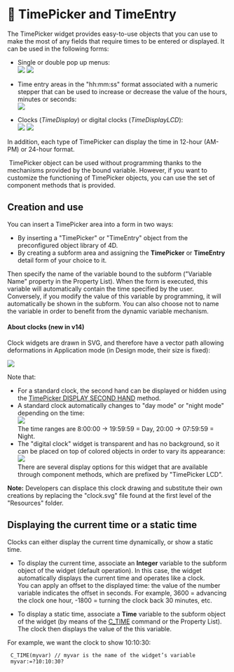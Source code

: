 # 🧩 TimePicker and TimeEntry  

The TimePicker widget provides easy-to-use objects that you can use to make the most of any fields that require times to be entered or displayed. It can be used in the following forms:

* Single or double pop up menus:  
    ![](https://doc.4d.com/4Dv19/picture/308493/pict308493.en.png) ![](https://doc.4d.com/4Dv19/picture/308495/pict308495.en.png)

* Time entry areas in the "hh:mm:ss" format associated with a numeric stepper that can be used to increase or decrease the value of the hours, minutes or seconds:  
    ![](https://doc.4d.com/4Dv19/picture/308497/pict308497.en.png)

* Clocks (_TimeDisplay_) or digital clocks (_TimeDisplayLCD_):  
    ![](https://doc.4d.com/4Dv19/picture/1239685/pict1239685.fr.png) ![](https://doc.4d.com/4Dv19/picture/1239687/pict1239687.fr.png)

In addition, each type of TimePicker can display the time in 12-hour (AM-PM) or 24-hour format.

 TimePicker object can be used without programming thanks to the mechanisms provided by the bound variable. However, if you want to customize the functioning of TimePicker objects, you can use the set of component methods that is provided.

## Creation and use  

You can insert a TimePicker area into a form in two ways:

* By inserting a "TimePicker" or "TimeEntry" object from the preconfigured object library of 4D.
* By creating a subform area and assigning the **TimePicker** or **TimeEntry** detail form of your choice to it.

Then specify the name of the variable bound to the subform ("Variable Name" property in the Property List). When the form is executed, this variable will automatically contain the time specified by the user. Conversely, if you modify the value of this variable by programming, it will automatically be shown in the subform. You can also choose not to name the variable in order to benefit from the dynamic variable mechanism.

#### About clocks (new in v14)  

Clock widgets are drawn in SVG, and therefore have a vector path allowing deformations in Application mode (in Design mode, their size is fixed):

![](https://doc.4d.com/4Dv19/picture/1239707/pict1239707.fr.png)

Note that:

* For a standard clock, the second hand can be displayed or hidden using the [TimePicker DISPLAY SECOND HAND](TimePicker%20DISPLAY%20SECOND%20HAND.md) method.
* A standard clock automatically changes to "day mode" or "night mode" depending on the time:  
    ![](https://doc.4d.com/4Dv19/picture/1239740/pict1239740.fr.png)  
    The time ranges are 8:00:00 -> 19:59:59 = Day, 20:00 -> 07:59:59 = Night.
* The "digital clock" widget is transparent and has no background, so it can be placed on top of colored objects in order to vary its appearance:  
    ![](https://doc.4d.com/4Dv19/picture/1239718/pict1239718.fr.png)  
    There are several display options for this widget that are available through component methods, which are prefixed by "TimePicker LCD".

**Note:** Developers can displace this clock drawing and substitute their own creations by replacing the "clock.svg" file found at the first level of the "Resources" folder.

## Displaying the current time or a static time  

Clocks can either display the current time dynamically, or show a static time.

* To display the current time, associate an **Integer** variable to the subform object of the widget (default operation). In this case, the widget automatically displays the current time and operates like a clock.  
    You can apply an offset to the displayed time: the value of the number variable indicates the offset in seconds. For example, 3600 = advancing the clock one hour, -1800 = turning the clock back 30 minutes, etc.

* To display a static time, associate a **Time** variable to the subform object of the widget (by means of the [C_TIME](/4Dv19/4D/19/C-TIME.301-5392150.en.html) command or the Property List). The clock then displays the value of the this variable.

For example, we want the clock to show 10:10:30:

```4d
 C_TIME(myvar) // myvar is the name of the widget’s variable  
 myvar:=?10:10:30?
```
